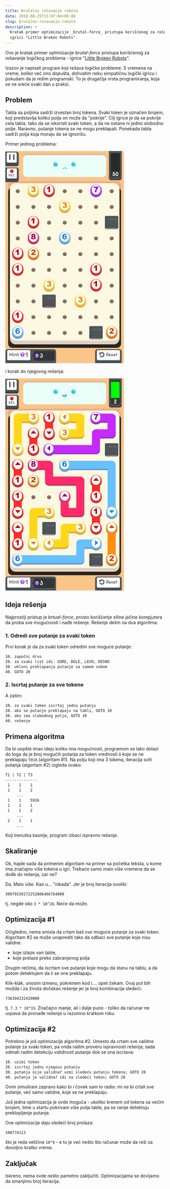 ```yaml
---
title: Brutalno rešavanje robota
date: 2018-08-25T13:07:04+00:00
slug: brutalno-resavanje-robota
description: >
  Kratak primer optimizacije _brutal-force_ pristupa korišćenog za rešavanje logičkog problema u
  igrici "Little Broken Robots".
---
```


Ovo je kratak primer optimizacije _brutal-force_ pristupa korišćenog za rešavanje logičkog problema - igrice "[Little Broken Robots](http://littlebrokenrobots.com)".

Izazov je napisati program koji rešava logičke probleme. S vremena na vreme, koliko već ono dopušta, dohvatim neku simpatičnu logički igricu i pokušam da je rešim programski. To je drugačija vrsta programiranja, koja se ne sreće svaki dan u praksi.

## Problem

Tabla sa poljima sadrži izvestan broj tokena. Svaki token je označen brojem, koji predstavlja koliko polja on može da "pokrije". Cilj igrice je da se pokrije cela tabla, tako da se iskoristi svaki token, a da ne ostane ni jedno slobodno polje. Naravno, putanje tokena se ne mogu preklapati. Ponekada tabla sadrži polja koja moraju da se ignorišu.

Primer jednog problema:

![](robots-1.png)

i korak do njegovog rešenja:

![](robots-2.png)

## Ideja rešenja

Najprostiji pristup je _brtual-force_, prosto korišćenje siline jačine kompjutera da proba sve mogućnosti i nađe rešenje. Rešenje delim na dva algoritma:

### 1. Odredi sve putanje za svaki token

Prvi korak je da za svaki token odredim sve moguće putanje:

```
10. započni drvo
20. za svaki list idi: GORE, DOLE, LEVO, DESNO
30. ukloni preklapanja putanje sa samom sobom
40. GOTO 20
```

### 2. Iscrtaj putanje za sve tokene

A zatim:

```
10. za svaki token iscrtaj jednu putanju
20. ako se putanje preklapaju na tabli, GOTO 10
30. ako ima slobodnog polja, GOTO 10
40. rešenje
```

## Primena algoritma

Da bi uopšte imao ideju koliko ima mogućnosti, programom se lako dolazi do toga da je broj mogućih putanja za token vrednosti `8` koje se ne preklapaju `5916` (algoritam #1). Na polju koji ima 3 tokena, iteracija svih putanja (algortam #2) izgleda ovako:

```
T1 | T2 | T3
--------------
 1    1    1
 1    1    2
     ...
 1    1    5916
 1    2    1
 1    2    2
     ...
 2    1    1
     ...
```

Koji trenutka kasnije, program izbaci ispravno rešenje.

## Skaliranje

Ok, hajde sada da primenim algoritam na primer sa početka teksta, u kome ima značajno više tokena u igri. Trebaće samo malo više vremena da se dođe do rešenja, zar ne?

Da. Malo više. Kao u... "nikada". Jer je broj iteracija ovoliki:

```
30979159172252806466764800
```

tj. negde oko `3 * 10^26`. Neće da može.

## Optimizacija #1

Očigledno, nema smisla da crtam baš _sve_ moguće putanje za svaki token. Algoritam #2 se može unaprediti tako da odbaci sve putanje koje nisu validne:

+ koje izlaze van table,
+ koje prelaze preko zabranjenog polja

Drugim rečima, da iscrtam sve putanje koje mogu da stanu na tablu, a da potom detektujem da li se one preklapaju.

Klik-klak, unosim izmenu, pokrenem kod i.... opet čekam. Ovaj put bih možda i za života dočekao rešenje jer je broj kombinacija sledeći:

```
736394232420000
```

tj. `7.3 * 10^15`. Značajno manje, ali i dalje puno - toliko da računar ne uspava da pronađe rešenje u razumno kratkom roku.

## Optimizacija #2

Potrebno je još optimizacije algoritma #2. Umesto da crtam sve validne putanje za svaki token, pa onda radim proveru ispravnosti rešenja; sada odmah radim detekciju validnosti putanje dok se ona iscrtava:

```
10. uzimi token
20. iscrtaj jednu njegovu putanju
30. putanja nije validna? uzmi sledeću putanju tokena; GOTO 20
40. putanja je validna? idi na sledeći token; GOTO 20
```

Ovim simuliram zapravo kako bi i čovek sam to radio: mi ne bi crtali sve putanje, već samo validne, koje se ne preklapaju.

Još jedna optimizacija je ovde moguća - ukoliko krenem od tokena sa većim brojem, time u startu pokrivam više polja table, pa se ranije detektuju preklopljenje putanje.

Ove optimizacije daju sledeći broj prolaza:

```
108774113
```

što je reda veličine `10^9` - e to je već nešto što računar može da reši za dovoljno kratko vreme.

## Zaključak

Iskreno, nema ovde nešto pametno zaključiti. Optimizacijama se dovijamo da smanjimo broj iteracija.
